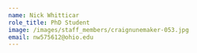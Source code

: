 ```yaml
---
name: Nick Whitticar
role_title: PhD Student
image: /images/staff_members/craignunemaker-053.jpg
email: nw575612@ohio.edu
---
```

